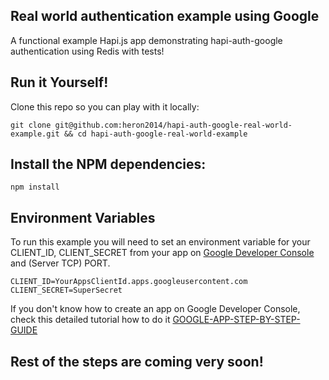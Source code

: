 ## Real world authentication example using Google 

A functional example Hapi.js app demonstrating hapi-auth-google authentication using Redis with tests! 

## Run it Yourself!

Clone this repo so you can play with it locally:

```git clone git@github.com:heron2014/hapi-auth-google-real-world-example.git && cd hapi-auth-google-real-world-example```

## Install the NPM dependencies:

```npm install ```

## Environment Variables

To run this example you will need to set an environment variable for your CLIENT_ID, CLIENT_SECRET from your app on [Google Developer Console](https://console.developers.google.com) and (Server TCP) PORT.

```
CLIENT_ID=YourAppsClientId.apps.googleusercontent.com
CLIENT_SECRET=SuperSecret
```

If you don't know how to create an app on Google Developer Console, check this detailed tutorial how to do it [GOOGLE-APP-STEP-BY-STEP-GUIDE](https://github.com/dwyl/hapi-auth-google/blob/master/GOOGLE-APP-STEP-BY-STEP-GUIDE.md)

## Rest of the steps are coming very soon! 
